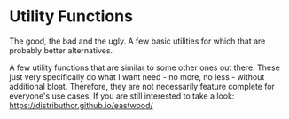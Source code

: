 # Utility Functions

The good, the bad and the ugly. A few basic utilities for which that are probably better alternatives.

A few utility functions that are similar to some other ones out there. These just very specifically do what I want need - no more, no less - without additional bloat. Therefore, they are not necessarily feature complete for everyone's
use cases. If you are still interested to take a look: https://distributhor.github.io/eastwood/

